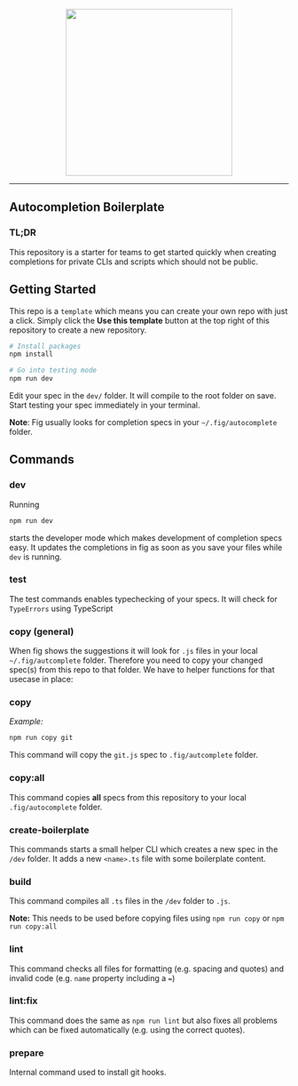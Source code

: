 <p align="center">
    <img width="300" src="https://github.com/withfig/fig/blob/main/static/FigBanner.png?raw=true"/>
</p>

---
## Autocompletion Boilerplate

### TL;DR
This repository is a starter for teams to get started quickly when creating completions for private CLIs and scripts which should not be public.

## Getting Started
This repo is a `template` which means you can create your own repo with just a click. Simply click the **Use this template** button at the top right of this repository to create a new repository.

```bash
# Install packages
npm install

# Go into testing mode
npm run dev
```

Edit your spec in the `dev/` folder. It will compile to the root folder on save. Start testing your spec immediately in your terminal.

**Note**: Fig usually looks for completion specs in your `~/.fig/autocomplete` folder.

## Commands
### dev
Running 
```bash
npm run dev
```
starts the developer mode which makes development of completion specs easy. It updates the completions in fig as soon as you save your files while `dev` is running.

### test
The test commands enables typechecking of your specs. It will check for `TypeErrors` using TypeScript


### copy (general)
When fig shows the suggestions it will look for `.js` files in your local `~/.fig/autcomplete` folder. Therefore you need to copy your changed spec(s) from this repo to that folder. We have to helper functions for that usecase in place:

### copy
*Example:* 
```bash
npm run copy git
```
This command will copy the `git.js` spec to `.fig/autcomplete` folder.

### copy:all
This command copies **all** specs from this repository to your local `.fig/autocomplete` folder.

### create-boilerplate
This commands starts a small helper CLI which creates a new spec in the `/dev` folder. It adds a new `<name>.ts` file with some boilerplate content.

### build
This command compiles all `.ts` files in the `/dev` folder to `.js`. 

**Note:**
This needs to be used before copying files using `npm run copy` or `npm run copy:all`


### lint
This command checks all files for formatting (e.g. spacing and quotes) and invalid code (e.g. `name` property including a `=`)

### lint:fix
This command does the same as `npm run lint` but also fixes all problems which can be fixed automatically (e.g. using the correct quotes).

### prepare
Internal command used to install git hooks.